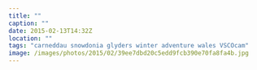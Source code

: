 ```yaml
---
title: ""
caption: ""
date: 2015-02-13T14:32Z
location: ""
tags: "carneddau snowdonia glyders winter adventure wales VSCOcam"
image: /images/photos/2015/02/39ee7dbd20c5edd9fcb390e70fa8fa4b.jpg
---
```

